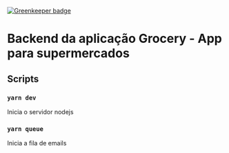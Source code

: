 
[![Greenkeeper badge](https://badges.greenkeeper.io/maeldz/grocery-backend-nodejs.svg)](https://greenkeeper.io/)

# Backend da aplicação Grocery - App para supermercados

## Scripts
### `yarn dev`
Inicia o servidor nodejs
### `yarn queue`
Inicia a fila de emails
